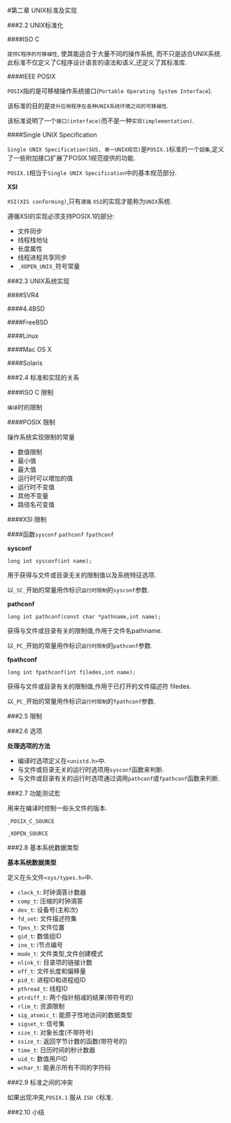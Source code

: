 #第二章 UNIX标准及实现

###2.2 UNIX标准化

####ISO C

`提供C程序的可移植性`, 使其能适合于大量不同的操作系统, 而不只是适合UNIX系统. 此标准不仅定义了C程序设计语言的语法和语义,还定义了其标准库.

####IEEE POSIX

`POSIX`指的是可移植操作系统接口(`Portable Operating System Interface`).

该标准的目的是`提升应用程序在各种UNIX系统环境之间的可移植性`.

该标准说明了一个`接口(interface)`而不是一种`实现(implementation)`.

####Single UNIX Specification

`Single UNIX Specification(SUS, 单一UNIX规范)`是`POSIX.1`标准的一个`超集`,定义了一些附加接口扩展了POSIX.1规范提供的功能.

`POSIX.1`相当于`Single UNIX Specification`中的基本规范部分.

**XSI**

`XSI(XIS conforming)`,只有`遵循` `XSI`的实现才能称为`UNIX`系统.

遵循XSI的实现必须支持POSIX.1的部分:

* 文件同步
* 线程栈地址
* 长度属性
* 线程进程共享同步
* `_XOPEN_UNIX_`符号常量

###2.3 UNIX系统实现

####SVR4

####4.4BSD

####FreeBSD

####Linux

####Mac OS X

####Solaris

###2.4 标准和实现的关系

####ISO C 限制

`编译`时的限制

####POSIX 限制

操作系统实现限制的常量

* 数值限制
* 最小值
* 最大值
* 运行时可以增加的值
* 运行时不变值
* 其他不变量
* 路径名可变值

####XSI 限制

####函数`sysconf` `pathconf` `fpathconf`

**sysconf**

`long int sysconf(int name);`

用于获得与文件或目录无关的限制值以及系统特征选项.

以`_SC_`开始的常量用作标识`运行时限制`的`sysconf`参数.

**pathconf**

`long int pathconf(const char *pathname,int name);`

获得与文件或目录有关的限制值,作用于文件名pathname.

以`_PC_`开始的常量用作标识`运行时限制`的`pathconf`参数.

**fpathconf**

`long int fpathconf(int filedes,int name);`

获得与文件或目录有关的限制值,作用于已打开的文件描述符 filedes.

以`_PC_`开始的常量用作标识`运行时限制`的`fpathconf`参数.

###2.5 限制

###2.6 选项

**处理选项的方法**

* 编译时选项定义在`<unistd.h>`中.
* 与文件或目录无关的运行时选项用`sysconf`函数来判断.
* 与文件或目录有关的运行时选项通过调用`pathconf`或`fpathconf`函数来判断.

###2.7 功能测试宏

用来在编译时控制一些头文件的版本.

`_POSIX_C_SOURCE`

`_XOPEN_SOURCE`

###2.8 基本系统数据类型

**基本系统数据类型**

定义在头文件`<sys/types.h>`中.

* `clock_t`: 时钟滴答计数器
* `comp_t`: 压缩的时钟滴答
* `dev_t`: 设备号(主和次)
* `fd_set`: 文件描述符集
* `fpos_t`: 文件位置
* `gid_t`: 数值组ID
* `ino_t`: i节点编号
* `mode_t`: 文件类型,文件创建模式
* `nlink_t`: 目录项的链接计数
* `off_t`: 文件长度和偏移量
* `pid_t`: 进程ID和进程组ID
* `pthread_t`: 线程ID
* `ptrdiff_t`: 两个指针相减的结果(带符号的)
* `rlim_t`: 资源限制
* `sig_atomic_t`: 能原子性地访问的数据类型
* `sigset_t`: 信号集
* `size_t`: 对象长度(不带符号)
* `ssize_t`: 返回字节计数的函数(带符号的)
* `time_t`: 日历时间的秒计数器
* `uid_t`: 数值用户ID
* `wchar_t`: 能表示所有不同的字符码

###2.9 标准之间的冲突

如果出现冲突,`POSIX.1` 服从 `ISO C`标准.

###2.10 小结